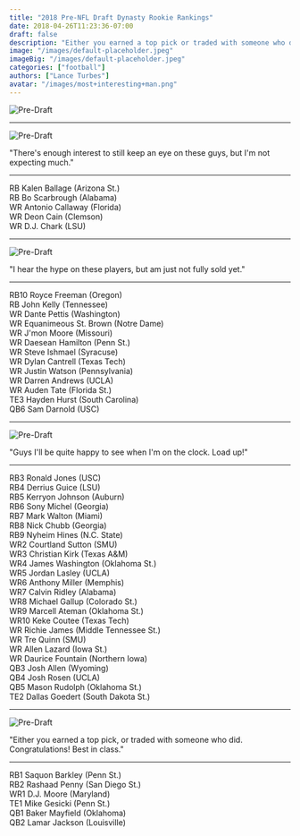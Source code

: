 ```yaml
---
title: "2018 Pre-NFL Draft Dynasty Rookie Rankings"
date: 2018-04-26T11:23:36-07:00
draft: false
description: "Either you earned a top pick or traded with someone who did. Congratulations! Best in class."
image: "/images/default-placeholder.jpeg"
imageBig: "/images/default-placeholder.jpeg"
categories: ["football"]
authors: ["Lance Turbes"]
avatar: "/images/most+interesting+man.png"
---
```


![Pre-Draft](/images/default-placeholder.jpeg)

---

![Pre-Draft](/images/pre-draft-1.gif)

"There's enough interest to still keep an eye on these guys, but I'm not expecting much."

---

RB Kalen Ballage (Arizona St.)  
RB Bo Scarbrough (Alabama)  
WR Antonio Callaway (Florida)  
WR Deon Cain (Clemson)  
WR D.J. Chark (LSU)

---

![Pre-Draft](/images/pre-draft-2.gif)

"I hear the hype on these players, but am just not fully sold yet."

---

RB10 Royce Freeman (Oregon)  
RB John Kelly (Tennessee)  
WR Dante Pettis (Washington)  
WR Equanimeous St. Brown (Notre Dame)  
WR J'mon Moore (Missouri)  
WR Daesean Hamilton (Penn St.)  
WR Steve Ishmael (Syracuse)  
WR Dylan Cantrell (Texas Tech)  
WR Justin Watson (Pennsylvania)  
WR Darren Andrews (UCLA)  
WR Auden Tate (Florida St.)  
TE3 Hayden Hurst (South Carolina)  
QB6 Sam Darnold (USC)

---

![Pre-Draft](/images/pre-draft-3.gif)

"Guys I'll be quite happy to see when I'm on the clock. Load up!"

---

RB3 Ronald Jones (USC)  
RB4 Derrius Guice (LSU)  
RB5 Kerryon Johnson (Auburn)  
RB6 Sony Michel (Georgia)  
RB7 Mark Walton (Miami)  
RB8 Nick Chubb (Georgia)  
RB9 Nyheim Hines (N.C. State)  
WR2 Courtland Sutton (SMU)  
WR3 Christian Kirk (Texas A&M)  
WR4 James Washington (Oklahoma St.)  
WR5 Jordan Lasley (UCLA)  
WR6 Anthony Miller (Memphis)  
WR7 Calvin Ridley (Alabama)  
WR8 Michael Gallup (Colorado St.)  
WR9 Marcell Ateman (Oklahoma St.)  
WR10 Keke Coutee (Texas Tech)  
WR Richie James (Middle Tennessee St.)  
WR Tre Quinn (SMU)  
WR Allen Lazard (Iowa St.)  
WR Daurice Fountain (Northern Iowa)  
QB3 Josh Allen (Wyoming)  
QB4 Josh Rosen (UCLA)  
QB5 Mason Rudolph (Oklahoma St.)  
TE2 Dallas Goedert (South Dakota St.)

---

![Pre-Draft](/images/pre-draft-4.gif)

"Either you earned a top pick, or traded with someone who did. Congratulations! Best in class."

---

RB1 Saquon Barkley (Penn St.)  
RB2 Rashaad Penny (San Diego St.)  
WR1 D.J. Moore (Maryland)  
TE1 Mike Gesicki (Penn St.)  
QB1 Baker Mayfield (Oklahoma)  
QB2 Lamar Jackson (Louisville)
